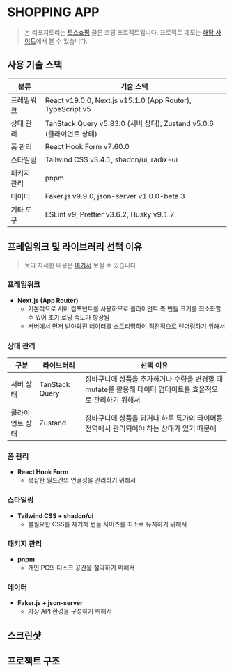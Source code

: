 # SHOPPING APP

> 본 리포지토리는 [토스쇼핑](https://toss.im/shopping-seller) 클론 코딩 프로젝트입니다.
> 프로젝트 데모는 [해당 사이트](https://shopping-app-ivory.vercel.app/)에서 볼 수 있습니다.

## 사용 기술 스택

| 분류        | 기술 스택                                                            |
| ----------- | -------------------------------------------------------------------- |
| 프레임워크  | React v19.0.0, Next.js v15.1.0 (App Router), TypeScript v5           |
| 상태 관리   | TanStack Query v5.83.0 (서버 상태), Zustand v5.0.6 (클라이언트 상태) |
| 폼 관리     | React Hook Form v7.60.0                                              |
| 스타일링    | Tailwind CSS v3.4.1, shadcn/ui, radix-ui                             |
| 패키지 관리 | pnpm                                                                 |
| 데이터      | Faker.js v9.9.0, json-server v1.0.0-beta.3                           |
| 기타 도구   | ESLint v9, Prettier v3.6.2, Husky v9.1.7                             |

## 프레임워크 및 라이브러리 선택 이유

> 보다 자세한 내용은 [여기서](https://growth-log-kappa.vercel.app/blog/projects/clone%20coding/%ED%94%84%EB%A1%9C%EC%A0%9D%ED%8A%B8%20%EC%84%B8%ED%8C%85) 보실 수 있습니다.

### 프레임워크

- **Next.js (App Router)**
  - 기본적으로 서버 컴포넌트를 사용하므로 클라이언트 측 번들 크기를 최소화할 수 있어 초기 로딩 속도가 향상됨
  - 서버에서 먼저 받아와진 데이터를 스트리밍하여 점진적으로 렌더링하기 위해서

### 상태 관리

| 구분            | 라이브러리     | 선택 이유                                                                                                  |
| --------------- | -------------- | ---------------------------------------------------------------------------------------------------------- |
| 서버 상태       | TanStack Query | 장바구니에 상품을 추가하거나 수량을 변경할 때 mutate를 활용해 데이터 업데이트를 효율적으로 관리하기 위해서 |
| 클라이언트 상태 | Zustand        | 장바구니에 상품을 담거나 하루 특가의 타이머등 전역에서 관리되어야 하는 상태가 있기 때문에                           |

### 폼 관리

- **React Hook Form**
  - 복잡한 필드간의 연결성을 관리하기 위해서

### 스타일링

- **Tailwind CSS + shadcn/ui**
  - 불필요한 CSS를 제거해 번들 사이즈를 최소로 유지하기 위해서

### 패키지 관리

- **pnpm**
  - 개인 PC의 디스크 공간을 절약하기 위해서

### 데이터

- **Faker.js + json-server**
  - 가상 API 환경을 구성하기 위해서

## 스크린샷

## 프로젝트 구조
